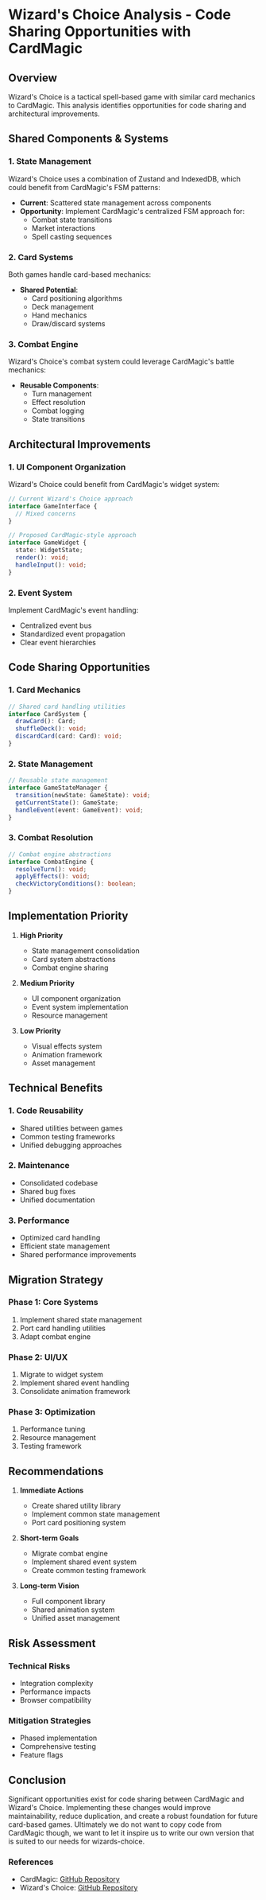 # Wizard's Choice Analysis - Code Sharing Opportunities with CardMagic

## Overview
Wizard's Choice is a tactical spell-based game with similar card mechanics to CardMagic. This analysis identifies opportunities for code sharing and architectural improvements.

## Shared Components & Systems

### 1. State Management
Wizard's Choice uses a combination of Zustand and IndexedDB, which could benefit from CardMagic's FSM patterns:

- **Current**: Scattered state management across components
- **Opportunity**: Implement CardMagic's centralized FSM approach for:
  - Combat state transitions
  - Market interactions
  - Spell casting sequences

### 2. Card Systems
Both games handle card-based mechanics:

- **Shared Potential**:
  - Card positioning algorithms
  - Deck management
  - Hand mechanics
  - Draw/discard systems

### 3. Combat Engine
Wizard's Choice's combat system could leverage CardMagic's battle mechanics:

- **Reusable Components**:
  - Turn management
  - Effect resolution
  - Combat logging
  - State transitions

## Architectural Improvements

### 1. UI Component Organization
Wizard's Choice could benefit from CardMagic's widget system:

```typescript
// Current Wizard's Choice approach
interface GameInterface {
  // Mixed concerns
}

// Proposed CardMagic-style approach
interface GameWidget {
  state: WidgetState;
  render(): void;
  handleInput(): void;
}
```

### 2. Event System
Implement CardMagic's event handling:

- Centralized event bus
- Standardized event propagation
- Clear event hierarchies

## Code Sharing Opportunities

### 1. Card Mechanics
```typescript
// Shared card handling utilities
interface CardSystem {
  drawCard(): Card;
  shuffleDeck(): void;
  discardCard(card: Card): void;
}
```

### 2. State Management
```typescript
// Reusable state management
interface GameStateManager {
  transition(newState: GameState): void;
  getCurrentState(): GameState;
  handleEvent(event: GameEvent): void;
}
```

### 3. Combat Resolution
```typescript
// Combat engine abstractions
interface CombatEngine {
  resolveTurn(): void;
  applyEffects(): void;
  checkVictoryConditions(): boolean;
}
```

## Implementation Priority

1. **High Priority**
   - State management consolidation
   - Card system abstractions
   - Combat engine sharing

2. **Medium Priority**
   - UI component organization
   - Event system implementation
   - Resource management

3. **Low Priority**
   - Visual effects system
   - Animation framework
   - Asset management

## Technical Benefits

### 1. Code Reusability
- Shared utilities between games
- Common testing frameworks
- Unified debugging approaches

### 2. Maintenance
- Consolidated codebase
- Shared bug fixes
- Unified documentation

### 3. Performance
- Optimized card handling
- Efficient state management
- Shared performance improvements

## Migration Strategy

### Phase 1: Core Systems
1. Implement shared state management
2. Port card handling utilities
3. Adapt combat engine

### Phase 2: UI/UX
1. Migrate to widget system
2. Implement shared event handling
3. Consolidate animation framework

### Phase 3: Optimization
1. Performance tuning
2. Resource management
3. Testing framework

## Recommendations

1. **Immediate Actions**
   - Create shared utility library
   - Implement common state management
   - Port card positioning system

2. **Short-term Goals**
   - Migrate combat engine
   - Implement shared event system
   - Create common testing framework

3. **Long-term Vision**
   - Full component library
   - Shared animation system
   - Unified asset management

## Risk Assessment

### Technical Risks
- Integration complexity
- Performance impacts
- Browser compatibility

### Mitigation Strategies
- Phased implementation
- Comprehensive testing
- Feature flags

## Conclusion
Significant opportunities exist for code sharing between CardMagic and Wizard's Choice. Implementing these changes would improve maintainability, reduce duplication, and create a robust foundation for future card-based games. Ultimately we do not want to copy code from CardMagic though, we want to let it inspire us to write our own version that is suited to our needs for wizards-choice.


### References
- CardMagic: [GitHub Repository](https://github.com/adamwlarson/CardMagic)
- Wizard's Choice: [GitHub Repository](https://github.com/magejosh/wizards-choice)
